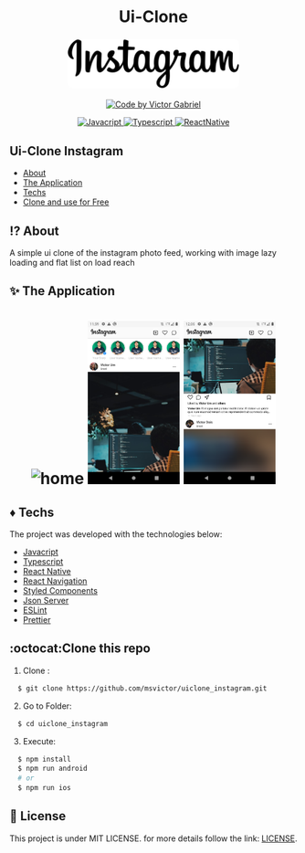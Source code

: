 <h1 align="center">
    <span>Ui-Clone</span>
</h1>
<h3 align="center">
    <img alt="Logo" title="#logo" width="300px" src="github/instagram.png" style="border-radius: 8px">
</h3>

<p align="center">
   <a href="https://github.com/msvictor">
    <img alt="Code by Victor Gabriel" src="https://img.shields.io/badge/code%20by-Victor Gabriel-%23E02041">
  </a>
</p>

<p align="center">
  <a href="https://developer.mozilla.org/pt-BR/docs/Web/JavaScript">
    <img alt="Javacript" src="https://img.shields.io/badge/Javacript-%23D1CB36">
  </a>
  <a href="https://www.typescriptlang.org/">
    <img alt="Typescript" src="https://img.shields.io/badge/Typescript-%23007acc">
  </a>
  <a href="https://reactnative.dev/">
    <img alt="ReactNative" src="https://img.shields.io/badge/React Native-%235465D1">
  </a>
</p>

## Ui-Clone Instagram

- [About](#about)
- [The Application](#application)
- [Techs](#techs)
- [Clone and use for Free](#clone)

<a id="about"></a>

## :interrobang: About

A simple ui clone of the instagram photo feed, working with image lazy loading and flat list on load reach

<a id="application"></a>

## :sparkles: The Application

<h1 align="center">
    <img alt="home" src="github/usage.gif" width="32%" >
    <img alt="home" src="github/screen_one.png" width="32%" >
    <img alt="home" src="github/screen_two.png" width="32%" >
</h1>

<a id="techs"></a>

## :diamonds: Techs

The project was developed with the technologies below:

- [Javacript](https://developer.mozilla.org/pt-BR/docs/Web/JavaScript)
- [Typescript](https://www.typescriptlang.org/)
- [React Native](https://reactnative.dev/)
- [React Navigation](https://reactnavigation.org/)
- [Styled Components](https://styled-components.com/)
- [Json Server](https://www.npmjs.com/package/json-server)
- [ESLint](https://eslint.org/)
- [Prettier](https://prettier.io/)

<a id="clone"></a>

## :octocat:Clone this repo

1. Clone :

```sh
  $ git clone https://github.com/msvictor/uiclone_instagram.git
```

2. Go to Folder:

```sh
  $ cd uiclone_instagram
```

3. Execute:

```sh
  $ npm install
  $ npm run android
  # or
  $ npm run ios
```

## :memo: License

This project is under MIT LICENSE. for more details follow the link: [LICENSE](LICENSE).

